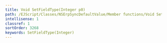 ```yaml
---
title: Void SetFieldType(Integer p0)
path: /EJScript/Classes/NSErpSyncDefaultValue/Member functions/Void SetFieldType(Integer p_0)
intellisense: 1
classref: 1
sortOrder: 3268
keywords: SetFieldType(Integer)
---
```






